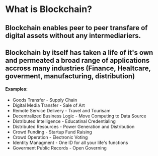# What is Blockchain?

## Blockchain enables peer to peer transfare of digital assets without any intermediariers.

## Blockchain by itself has taken a life of it's own and permeated a broad range of applications accross many industries (Finance, Healtcare, goverment, manufacturing, distribution)

<h4>Examples: </h4>
<ul>
 <li>Goods Transfer - Supply Chain</li>
 <li>Digital Media Transfer - Sale of Art</li>
 <li>Remote Service Delivery - Travel and Tourisam</li>
 <li>Decentralized Business Logic - Move Computing to Data Source</li>
 <li>Distributed Intelligence - Educatinal Credentialing</li>
 <li>Distributed Resources - Power Generation and Distribution</li>
 <li>Crowd Funding - Startup Fund Raising</li>
 <li>Crowd Operation - Electronic Voting</li>
 <li>Identity Managment - One ID for all your life's functions</li>
 <li>Goverment Public Records - Open Governing</li>
 </ul>
